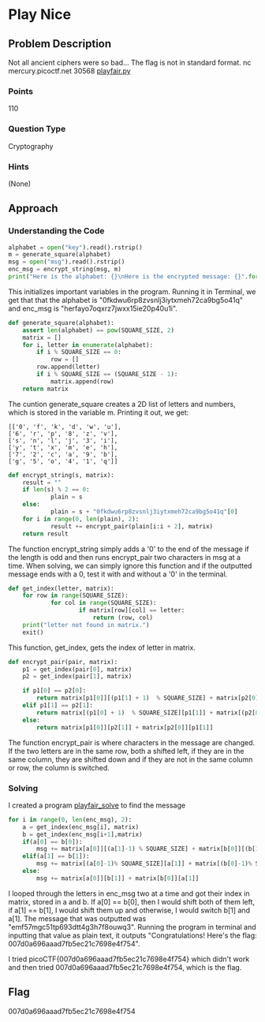 # Play Nice

## Problem Description

Not all ancient ciphers were so bad... The flag is not in standard format. nc mercury.picoctf.net 30568 [playfair.py](./playfair.py)

### Points

110

### Question Type

Cryptography

### Hints

(None)

## Approach

### Understanding the Code

```python
alphabet = open("key").read().rstrip()
m = generate_square(alphabet)
msg = open("msg").read().rstrip()
enc_msg = encrypt_string(msg, m)
print("Here is the alphabet: {}\nHere is the encrypted message: {}".format(alphabet, enc_msg))
```

This initializes important variables in the program. Running it in Terminal, we get that that the alphabet is "0fkdwu6rp8zvsnlj3iytxmeh72ca9bg5o41q" and enc_msg is "herfayo7oqxrz7jwxx15ie20p40u1i".

```python
def generate_square(alphabet):
    assert len(alphabet) == pow(SQUARE_SIZE, 2)
    matrix = []
    for i, letter in enumerate(alphabet):
        if i % SQUARE_SIZE == 0:
            row = []
        row.append(letter)
        if i % SQUARE_SIZE == (SQUARE_SIZE - 1):
            matrix.append(row)
    return matrix
```

The cuntion generate_square creates a 2D list of letters and numbers, which is stored in the variable m. Printing it out, we get:

```text
[['0', 'f', 'k', 'd', 'w', 'u'],
['6', 'r', 'p', '8', 'z', 'v'],
['s', 'n', 'l', 'j', '3', 'i'],
['y', 't', 'x', 'm', 'e', 'h'],
['7', '2', 'c', 'a', '9', 'b'],
['g', '5', 'o', '4', '1', 'q']]
```

```python
def encrypt_string(s, matrix):
    result = ""
    if len(s) % 2 == 0:
            plain = s
    else:
            plain = s + "0fkdwu6rp8zvsnlj3iytxmeh72ca9bg5o41q"[0]
    for i in range(0, len(plain), 2):
            result += encrypt_pair(plain[i:i + 2], matrix)
    return result
```

The function encrypt_string simply adds a '0' to the end of the message if the length is odd and then runs encrypt_pair two characters in msg at a time. When solving, we can simply ignore this function and if the outputted message ends with a 0, test it with and without a '0' in the terminal.

```python
def get_index(letter, matrix):
    for row in range(SQUARE_SIZE):
            for col in range(SQUARE_SIZE):
                    if matrix[row][col] == letter:
                        return (row, col)
    print("letter not found in matrix.")
    exit()
```

This function, get_index, gets the index of letter in matrix.

```python
def encrypt_pair(pair, matrix):
    p1 = get_index(pair[0], matrix)
    p2 = get_index(pair[1], matrix)

    if p1[0] == p2[0]:
        return matrix[p1[0]][(p1[1] + 1)  % SQUARE_SIZE] + matrix[p2[0]][(p2[1] + 1)  % SQUARE_SIZE]
    elif p1[1] == p2[1]:
        return matrix[(p1[0] + 1)  % SQUARE_SIZE][p1[1]] + matrix[(p2[0] + 1)  % SQUARE_SIZE][p2[1]]
    else:
        return matrix[p1[0]][p2[1]] + matrix[p2[0]][p1[1]]
```

The function encrypt_pair is where characters in the message are changed. If the two letters are in the same row, both a shifted left, if they are in the same column, they are shifted down and if they are not in the same column or row, the column is switched.

### Solving

I created a program [playfair_solve](./playfair_solve.py) to find the message

```python
for i in range(0, len(enc_msg), 2):
    a = get_index(enc_msg[i], matrix)
    b = get_index(enc_msg[i+1],matrix)
    if(a[0] == b[0]):
        msg += matrix[a[0]][(a[1]-1) % SQUARE_SIZE] + matrix[b[0]][(b[1]-1)% SQUARE_SIZE]
    elif(a[1] == b[1]):
        msg += matrix[(a[0]-1)% SQUARE_SIZE][a[1]] + matrix[(b[0]-1)% SQUARE_SIZE][b[1]]
    else:
        msg += matrix[a[0]][b[1]] + matrix[b[0]][a[1]]
```

I looped through the letters in enc_msg two at a time and got their index in matrix, stored in a and b. If a[0] == b[0], then I would shift both of them left, if a[1] == b[1], I would shift them up and otherwise, I would switch b[1] and a[1]. The message that was outputted was "emf57mgc51tp693dtt4g3h7f8ouwq3". Running the program in terminal and inputting that value as plain text, it outputs "Congratulations! Here's the flag: 007d0a696aaad7fb5ec21c7698e4f754".

I tried picoCTF{007d0a696aaad7fb5ec21c7698e4f754} which didn't work and then tried 007d0a696aaad7fb5ec21c7698e4f754, which is the flag.

## Flag

007d0a696aaad7fb5ec21c7698e4f754
